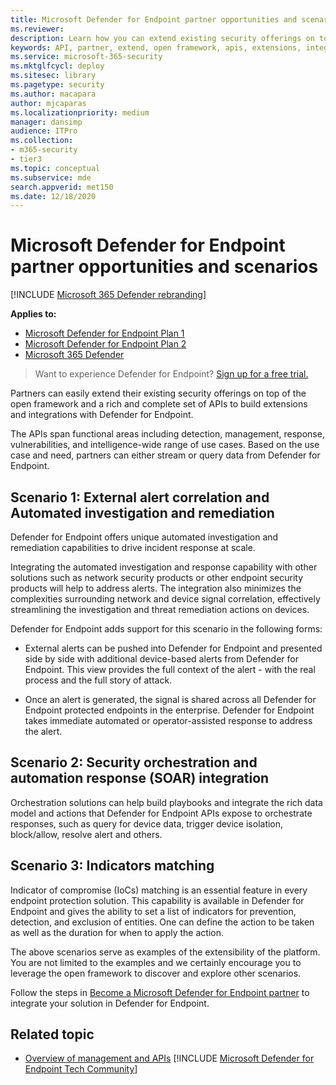 ```yaml
---
title: Microsoft Defender for Endpoint partner opportunities and scenarios
ms.reviewer: 
description: Learn how you can extend existing security offerings on top of the open framework and a rich set of APIs to build extensions and integrations with Microsoft Defender for Endpoint
keywords: API, partner, extend, open framework, apis, extensions, integrations, detection, management, response, vulnerabilities, intelligence
ms.service: microsoft-365-security
ms.mktglfcycl: deploy
ms.sitesec: library
ms.pagetype: security
ms.author: macapara
author: mjcaparas
ms.localizationpriority: medium
manager: dansimp
audience: ITPro
ms.collection: 
- m365-security
- tier3
ms.topic: conceptual
ms.subservice: mde
search.appverid: met150
ms.date: 12/18/2020
---
```


# Microsoft Defender for Endpoint partner opportunities and scenarios

[!INCLUDE [Microsoft 365 Defender rebranding](../../includes/microsoft-defender.md)]

**Applies to:**

- [Microsoft Defender for Endpoint Plan 1](https://go.microsoft.com/fwlink/p/?linkid=2154037)
- [Microsoft Defender for Endpoint Plan 2](https://go.microsoft.com/fwlink/p/?linkid=2154037)
- [Microsoft 365 Defender](https://go.microsoft.com/fwlink/?linkid=2118804)


> Want to experience Defender for Endpoint? [Sign up for a free trial.](https://signup.microsoft.com/create-account/signup?products=7f379fee-c4f9-4278-b0a1-e4c8c2fcdf7e&ru=https://aka.ms/MDEp2OpenTrial?ocid=docs-wdatp-exposedapis-abovefoldlink)


Partners can easily extend their existing security offerings on top of the open framework and a rich and complete set of APIs to build extensions and integrations with Defender for Endpoint. 

The APIs span functional areas including detection, management, response, vulnerabilities, and intelligence-wide range of use cases. Based on the use case and need, partners can either stream or query data from Defender for Endpoint. 


## Scenario 1: External alert correlation and Automated investigation and remediation
Defender for Endpoint offers unique automated investigation and remediation capabilities to drive incident response at scale. 

Integrating the automated investigation and response capability with other solutions such as network security products or other endpoint security products will help to address alerts. The integration also minimizes the complexities surrounding network and device signal correlation, effectively streamlining the investigation and threat remediation actions on devices.

Defender for Endpoint adds support for this scenario in the following forms:

- External alerts can be pushed into Defender for Endpoint and presented side by side with additional device-based alerts from Defender for Endpoint. This view provides the full context of the alert - with the real process and the full story of attack.

- Once an alert is generated, the signal is shared across all Defender for Endpoint protected endpoints in the enterprise. Defender for Endpoint takes immediate automated or operator-assisted response to address the alert.

## Scenario 2: Security orchestration and automation response (SOAR) integration
Orchestration solutions can help build playbooks and integrate the rich data model and actions that Defender for Endpoint APIs expose to orchestrate responses, such as query for device data, trigger device isolation, block/allow, resolve alert and others.

## Scenario 3: Indicators matching 
Indicator of compromise (IoCs) matching is an essential feature in every endpoint protection solution. This capability is available in Defender for Endpoint and gives the ability to set a list of indicators for prevention, detection, and exclusion of entities. One can define the action to be taken as well as the duration for when to apply the action.

The above scenarios serve as examples of the extensibility of the platform. You are not limited to the examples and we certainly encourage you to leverage the open framework to discover and explore other scenarios.

Follow the steps in [Become a Microsoft Defender for Endpoint partner](get-started-partner-integration.md) to integrate your solution in Defender for Endpoint.

## Related topic
- [Overview of management and APIs](management-apis.md)
[!INCLUDE [Microsoft Defender for Endpoint Tech Community](../../includes/defender-mde-techcommunity.md)]
